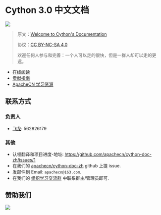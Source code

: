 # Cython 3.0 中文文档

![](http://docs.cython.org/en/latest/_static/cythonlogo.png)

> 原文：[Welcome to Cython's Documentation](http://docs.cython.org/en/latest/)
> 
> 协议：[CC BY-NC-SA 4.0](http://creativecommons.org/licenses/by-nc-sa/4.0/)
> 
> 欢迎任何人参与和完善：一个人可以走的很快，但是一群人却可以走的更远。

* [在线阅读](https://cython.apachecn.org)
* [贡献指南](CONTRIBUTING.md)
* [ApacheCN 学习资源](http://www.apachecn.org/)

## 联系方式

### 负责人

* [飞龙](https://github.com/wizardforcel): 562826179

### 其他

*   认领翻译和项目进度-地址: <https://github.com/apachecn/cython-doc-zh/issues/1>
*   在我们的 [apachecn/cython-doc-zh](https://github.com/apachecn/cython-doc-zh) github 上提 issue.
*   发邮件到 Email: `apachecn@163.com`.
*   在我们的 [组织学习交流群](http://www.apachecn.org/organization/348.html) 中联系群主/管理员即可.

## 赞助我们

![](http://data.apachecn.org/img/about/donate.jpg)
